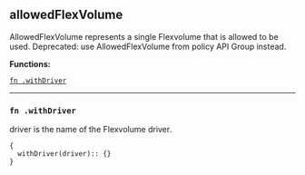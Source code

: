 
## allowedFlexVolume
AllowedFlexVolume represents a single Flexvolume that is allowed to be used. Deprecated: use AllowedFlexVolume from policy API Group instead.

**Functions:**

[`fn .withDriver`](#fn-withdriver)  

---


### `fn .withDriver`
driver is the name of the Flexvolume driver.
```jsonnet
{
  withDriver(driver):: {}
}
```

